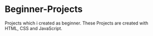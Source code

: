 # Beginner-Projects
Projects which i created as beginner. These Projects are created with HTML, CSS and JavaScript.
